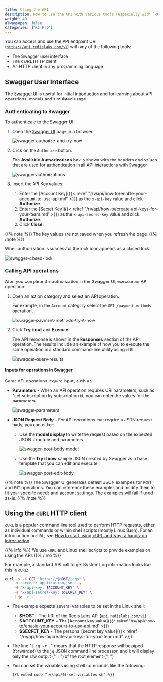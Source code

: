 ```yaml
---
Title: Using the API
description: How to use the API with various tools (especially with `cURL`)
weight: 40
alwaysopen: false
categories: ["RC Pro"]
---
```

You can access and use the API endpoint URI ([`https://api.redislabs.com/v1`](https://api.redislabs.com/v1/)) with any of the following tools:

- The Swagger user interface
- The cURL HTTP client
- An HTTP client in any programming language


## Swagger User Interface

The [Swagger UI](https://api.redislabs.com/v1/swagger-ui.html) is useful for initial introduction and for learning about API operations, models and simulated usage.

### Authenticating to Swagger

To authenticate to the Swagger UI:

1. Open the [Swagger UI](https://api.redislabs.com/v1/swagger-ui.html) page in a browser.

    ![swagger-authorize-and-try-now](/images/rv/api/swagger-authorize-and-try-now.png)

1. Click on the `Authorize` button.

    The **Available Authorizations** box is shown with the headers and values that are used for authentication in all API interactions with Swagger.

    ![swagger-authorizations](/images/rv/api/swagger-authorizations.png)

1. Insert the API Key values:

    1. Enter the [Account Key]({{< relref "/rv/api/how-to/enable-your-account-to-use-api.md" >}}) as the `x-api-key` value and click **Authorize**.
    1. Enter the [Secret Key]({{< relref "/rv/api/how-to/create-api-keys-for-your-team.md" >}}) as the `x-api-secret-key` value and click **Authorize**.
    1. Click **Close**.

{{% note %}}
The key values are not saved when you refresh the page.
{{% /note %}}

When authorization is successful the lock icon appears as a closed lock.

![swagger-closed-lock](/images/rv/api/swagger-closed-lock.png)

### Calling API operations

After you complete the authorization in the Swagger UI, execute an API operation:

1. Open an action category and select an API operation.

    For example, in the `Account` category select the `GET /payment-methods` operation.

    ![swagger-payment-methods-try-it-now](/images/rv/api/swagger-payment-methods-try-it-now.png)

1. Click **Try it out** and **Execute**.

    The API response is shown in the **Responses** section of the API operation.
    The results include an example of how you to execute the same operation in a standard command-line utility using `cURL`.

    ![swagger-query-results](/images/rv/api/swagger-query-results.png)

#### Inputs for operations in Swagger

Some API operations require input, such as:

- **Parameters** - When an API operation requires URI parameters, such as "get subscription by subscription id,
you can enter the values for the parameters.

    ![swagger-parameters](/images/rv/api/swagger-parameters.png)

- **JSON Request Body** - For API operations that require a JSON request body, you can either:

    - Use the **model display** to write the request based on the expected JSON structure and parameters.

        ![swagger-post-body-model](/images/rv/api/swagger-post-body-model.png)

    - Use the **Try it now** sample JSON created by Swagger as a base template that you can edit and execute.

        ![swagger-post-edit-body](/images/rv/api/swagger-post-edit-body.png)


{{% note %}}
The Swagger UI generates default JSON examples for `POST` and `PUT` operations. You can reference these examples and modify them to fit your specific needs and account settings. The examples will fail if used as-is.
{{% /note %}}

## Using the `cURL` HTTP client

`cURL` is a popular command line tool used to perform HTTP requests,
either as individual commands or within shell scripts (mostly Linux Bash).
For an introduction to `cURL`, see [How to start using cURL and why: a hands-on introduction](https://medium.freecodecamp.org/how-to-start-using-cURL-and-why-a-hands-on-introduction-ea1c913caaaa).

{{% info %}}
We use `cURL` and Linux shell scripts to provide examples on using the API.
{{% /info %}}

For example, a standard API call to get System Log information looks like this in `cURL`:

```bash
curl -s -X GET "https://$HOST/logs" \
    -H "accept: application/json" \
    -H "x-api-key: $ACCOUNT_KEY" \
    -H "x-api-secret-key: $SECRET_KEY" \
    | jq -r .
```

- The example expects several variables to be set in the Linux shell:

    - **$HOST** - The URI of the Redis Labs API (`api.redislabs.com/v1`)
    - **$ACCOUNT_KEY** - The [Account key value]({{< relref "/rv/api/how-to/enable-your-account-to-use-api.md" >}})
    - **$SECRET_KEY** - The personal [secret key value]({{< relref "/rv/api/how-to/create-api-keys-for-your-team.md" >}})

- The line "`| jq -r .`" means that the HTTP response will be piped (forwarded) to the `jq` JSON command line processor, and it will display only the raw output ("`-r`") of the root element ("`.`")
- You can set the variables using shell commands like the following:

    ```shell
    {{% embed-code "rv/api/05-set-variables.sh" %}}
    ```
